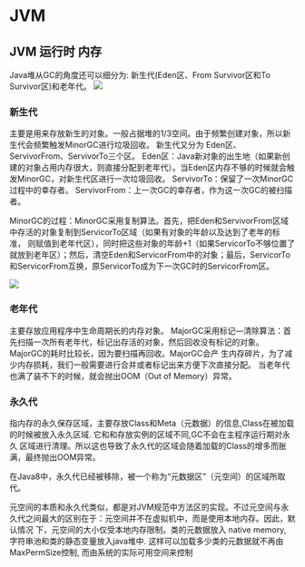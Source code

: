 # JVM
## JVM 运行时 内存

Java堆从GC的角度还可以细分为: 新生代(Eden区、From Survivor区和To Survivor区)和老年代。
![](https://box.kancloud.cn/476220025072381b7d8267cfa556e31d_666x201.png)

### 新生代
主要是用来存放新生的对象。一般占据堆的1/3空间。由于频繁创建对象，所以新生代会频繁触发MinorGC进行垃圾回收。
新生代又分为 Eden区、ServivorFrom、ServivorTo三个区。
Eden区：Java新对象的出生地（如果新创建的对象占用内存很大，则直接分配到老年代）。当Eden区内存不够的时候就会触发MinorGC，对新生代区进行一次垃圾回收。
ServivorTo：保留了一次MinorGC过程中的幸存者。
ServivorFrom：上一次GC的幸存者，作为这一次GC的被扫描者。

MinorGC的过程：MinorGC采用复制算法。首先，把Eden和ServivorFrom区域中存活的对象复制到ServicorTo区域（如果有对象的年龄以及达到了老年的标准，
则赋值到老年代区），同时把这些对象的年龄+1（如果ServicorTo不够位置了就放到老年区）；然后，清空Eden和ServicorFrom中的对象；最后，ServicorTo
和ServicorFrom互换，原ServicorTo成为下一次GC时的ServicorFrom区。

![](https://box.kancloud.cn/fdd91ecc039010727c3b7f30c41bd1b4_580x184.jpg)

### 老年代
主要存放应用程序中生命周期长的内存对象。
MajorGC采用标记—清除算法：首先扫描一次所有老年代，标记出存活的对象，然后回收没有标记的对象。MajorGC的耗时比较长，因为要扫描再回收。MajorGC会产
生内存碎片，为了减少内存损耗，我们一般需要进行合并或者标记出来方便下次直接分配。
当老年代也满了装不下的时候，就会抛出OOM（Out of Memory）异常。

### 永久代
指内存的永久保存区域，主要存放Class和Meta（元数据）的信息,Class在被加载的时候被放入永久区域. 它和和存放实例的区域不同,GC不会在主程序运行期对永久
区域进行清理。所以这也导致了永久代的区域会随着加载的Class的增多而胀满，最终抛出OOM异常。

在Java8中，永久代已经被移除，被一个称为“元数据区”（元空间）的区域所取代。

元空间的本质和永久代类似，都是对JVM规范中方法区的实现。不过元空间与永久代之间最大的区别在于：元空间并不在虚拟机中，而是使用本地内存。因此，默认情况
下，元空间的大小仅受本地内存限制。类的元数据放入 native memory, 字符串池和类的静态变量放入java堆中. 这样可以加载多少类的元数据就不再由
MaxPermSize控制, 而由系统的实际可用空间来控制

